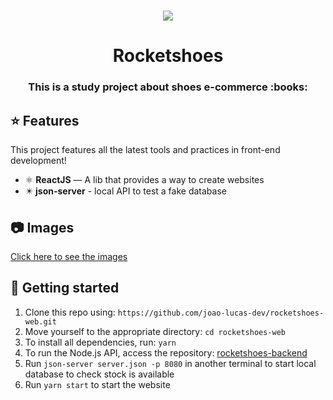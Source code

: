 <h1 align="center">
  <img src="./photos/demo.gif" />
</h1>

<h1 align="center">Rocketshoes</h1>

<h3 align="center"> This is a study project about shoes e-commerce :books:</h3>

## :star: Features

This project features all the latest tools and practices in front-end development!

- ⚛️ **ReactJS** — A lib that provides a way to create websites
- :eight_pointed_black_star: **json-server** - local API to test a fake database

## :camera: Images

<a href="https://github.com/joao-lucas-dev/rocketshoes-web/tree/master/photos">Click here to see the images</a>


## :electric_plug: Getting started

1. Clone this repo using: `https://github.com/joao-lucas-dev/rocketshoes-web.git`
2. Move yourself to the appropriate directory: `cd rocketshoes-web`
3. To install all dependencies, run: `yarn`
4. To run the Node.js API, access the repository: <a href="https://github.com/joao-lucas-dev/rocketshoes-backend" target="_blank">rocketshoes-backend</a>
5. Run `json-server server.json -p 8080` in another terminal to start local database to check stock is available
6. Run `yarn start` to start the website
